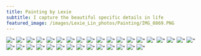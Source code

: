 ```yaml
---
title: Painting by Lexie
subtitle: I capture the beautiful specific details in life 
featured_image: /images/Lexie_Lin_photos/Painting/IMG_0869.PNG
---
```

<div class="gallery" data-columns="3">
    <img src="/images/Lexie_Lin_photos/Painting/IMG_9346.jpg">"
    <img src="/images/Lexie_Lin_photos/Painting/IMG_9352.jpg">"
    <img src="/images/Lexie_Lin_photos/Painting/IMG_9353.jpg">"
    <img src="/images/Lexie_Lin_photos/Painting/IMG_9347.jpg">"
    <img src="/images/Lexie_Lin_photos/Painting/IMG_9351.jpg">"
    <img src="/images/Lexie_Lin_photos/Painting/IMG_9345.jpg">"
    <img src="/images/Lexie_Lin_photos/Painting/IMG_9344.jpg">"
    <img src="/images/Lexie_Lin_photos/Painting/IMG_9350.jpg">"
    <img src="/images/Lexie_Lin_photos/Painting/IMG_9354.jpg">"
    <img src="/images/Lexie_Lin_photos/Painting/IMG_9340.jpg">"
    <img src="/images/Lexie_Lin_photos/Painting/IMG_9341.jpg">"
    <img src="/images/Lexie_Lin_photos/Painting/IMG_9355.jpg">"
    <img src="/images/Lexie_Lin_photos/Painting/IMG_9380.JPG">"
    <img src="/images/Lexie_Lin_photos/Painting/IMG_9343.jpg">"
    <img src="/images/Lexie_Lin_photos/Painting/IMG_9356.jpg">"
    <img src="/images/Lexie_Lin_photos/Painting/IMG_9342.jpg">"
    <img src="/images/Lexie_Lin_photos/Painting/IMG_9381.JPG">"
    <img src="/images/Lexie_Lin_photos/Painting/IMG_0869.PNG">"
    <img src="/images/Lexie_Lin_photos/Painting/IMG_0879.JPG">"
    <img src="/images/Lexie_Lin_photos/Painting/IMG_0876.PNG">"
    <img src="/images/Lexie_Lin_photos/Painting/IMG_0874.PNG">"
    <img src="/images/Lexie_Lin_photos/Painting/IMG_0875.PNG">"
    <img src="/images/Lexie_Lin_photos/Painting/IMG_0871.PNG">"
    <img src="/images/Lexie_Lin_photos/Painting/IMG_0864.PNG">"
    <img src="/images/Lexie_Lin_photos/Painting/IMG_0873.PNG">"
    <img src="/images/Lexie_Lin_photos/Painting/Untitled_Artwork 3.PNG">"
    <img src="/images/Lexie_Lin_photos/Painting/Untitled_Artwork 2.PNG">"
    <img src="/images/Lexie_Lin_photos/Painting/Untitled_Artwork.PNG">"
    <img src="/images/Lexie_Lin_photos/Painting/IMG_9349.jpg">"
    <img src="/images/Lexie_Lin_photos/Painting/IMG_9348.jpg">"
    <img src="/images/Lexie_Lin_photos/Painting/IMG_0773.png">"
    <img src="/images/Lexie_Lin_photos/Painting/IMG_0774.png">"
    <img src="/images/Lexie_Lin_photos/Painting/IMG_0775.png">"
</div>